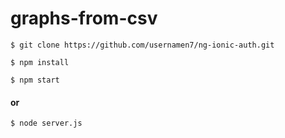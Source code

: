 # graphs-from-csv

``` $ git clone https://github.com/usernamen7/ng-ionic-auth.git ```

``` $ npm install ```

``` $ npm start ```

#### or

``` $ node server.js ```
